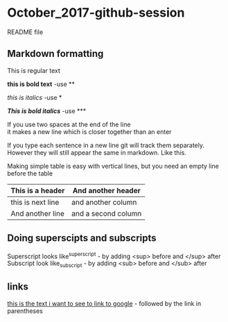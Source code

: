 # October_2017-github-session

README file

## Markdown formatting

This is regular text

**this is bold text** -use \** 

*this is italics* -use \*

***This is bold italics*** -use \***

If you use two spaces at the end of the line  
it makes a new line which is closer together than an enter

If you type each sentence in a new line git will track them separately.
However they will still appear the same in markdown.
Like this.

Making simple table is easy with vertical lines, but you need an empty line before the table

This is a header | And another header
--- | ---
this is next line | and another column
And another line | and a second column

## Doing superscipts and subscripts

Superscript looks like<sup>superscript</sup> - by adding \<sup> before and \</sup> after  
Subscript look like<sub>subscript</sub> - by adding \<sub> before and \</sub> after

## links

[this is the text i want to see to link to google](google.com) - followed by the link in parentheses

